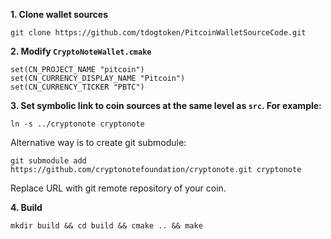 **1. Clone wallet sources**

```
git clone https://github.com/tdogtoken/PitcoinWalletSourceCode.git
```

**2. Modify `CryptoNoteWallet.cmake`**
 
```
set(CN_PROJECT_NAME "pitcoin")
set(CN_CURRENCY_DISPLAY_NAME "Pitcoin")
set(CN_CURRENCY_TICKER "PBTC")
```

**3. Set symbolic link to coin sources at the same level as `src`. For example:**

```
ln -s ../cryptonote cryptonote
```

Alternative way is to create git submodule:

```
git submodule add https://github.com/cryptonotefoundation/cryptonote.git cryptonote
```

Replace URL with git remote repository of your coin.

**4. Build**

```
mkdir build && cd build && cmake .. && make
```
